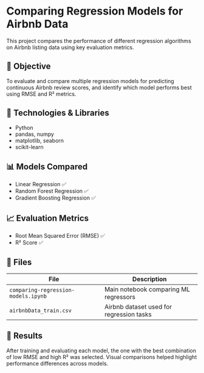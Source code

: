 # Comparing Regression Models for Airbnb Data

This project compares the performance of different regression algorithms on Airbnb listing data using key evaluation metrics.

## 🧠 Objective
To evaluate and compare multiple regression models for predicting continuous Airbnb review scores, and identify which model performs best using RMSE and R² metrics.

## 🧰 Technologies & Libraries
- Python  
- pandas, numpy  
- matplotlib, seaborn  
- scikit-learn

## 📊 Models Compared
- Linear Regression ✅  
- Random Forest Regression ✅  
- Gradient Boosting Regression ✅  

## 📈 Evaluation Metrics
- Root Mean Squared Error (RMSE) ✅  
- R² Score ✅  

## 📁 Files
| File | Description |
|------|-------------|
| `comparing-regression-models.ipynb` | Main notebook comparing ML regressors |
| `airbnbData_train.csv` | Airbnb dataset used for regression tasks |

## 🏁 Results
After training and evaluating each model, the one with the best combination of low RMSE and high R² was selected. Visual comparisons helped highlight performance differences across models.

